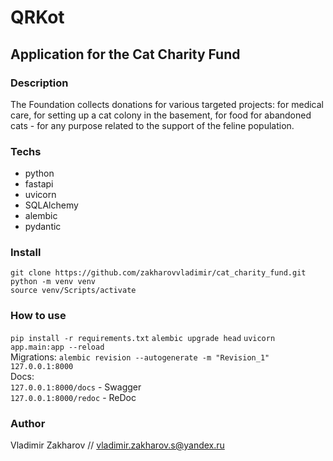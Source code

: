 # QRKot

## Application for the Cat Charity Fund

### Description 

The Foundation collects donations for various targeted projects: for medical care, for setting up a cat colony in the basement, for food for abandoned cats - for any purpose related to the support of the feline population.

### Techs

* python
* fastapi
* uvicorn
* SQLAlchemy
* alembic
* pydantic

### Install

`git clone https://github.com/zakharovvladimir/cat_charity_fund.git`<br>
`python -m venv venv`<br>
`source venv/Scripts/activate`

### How to use

`pip install -r requirements.txt`
`alembic upgrade head`
`uvicorn app.main:app --reload`<br>
Migrations: `alembic revision --autogenerate -m "Revision_1"`<br>
`127.0.0.1:8000`<br>
Docs:<br>
`127.0.0.1:8000/docs` - Swagger<br>
`127.0.0.1:8000/redoc` - ReDoc

### Author

Vladimir Zakharov // vladimir.zakharov.s@yandex.ru
